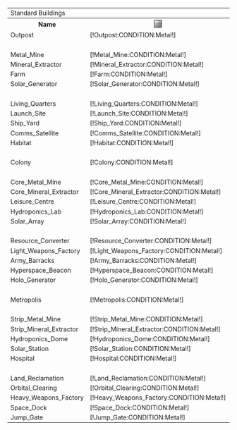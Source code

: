 <table>
    <tr><td colspan="13">Standard Buildings</td></tr>
    <tr>
    	<th>Name</td>
    	<th><img src="/assets/resources/metal.gif" alt="Metal" /></th>
    	<th><img src="/assets/resources/mineral.gif" alt="Mineral" /></th>
        <th><img src="/assets/resources/energy.gif" alt="Energy" /></th>
        <th><img src="/assets/resources/ground.gif" alt="Ground" /></th>
        <th><img src="/assets/resources/orbit.gif" alt="Orbit" /></th>
    	<th><img src="/assets/resources/worker.gif" alt="Worker" /></th>
    	<th><img src="/assets/resources/turns.gif" alt="Turns" /></th>
    	<th>Requirements</th>
    	<th>Research</th>
		<th>Unique</th>
    	<th>Demolish</th>
		<th>Score</th>
    </tr>
	<tr>
    	<td>Outpost</td>
    	<td class="metal">[!Outpost:CONDITION:Metal!]</td>
    	<td class="mineral">[!Outpost:CONDITION:Mineral!]</td>
        <td class="energy">[!Outpost:CONDITION:Energy!]</td>
        <td>[!Outpost:CONDITION:Ground!]</td>
        <td>[!Outpost:CONDITION:Orbit!]</td>
    	<td class="population">[!Outpost:CONDITION:Worker!]</td>
    	<td>[!Outpost:CREATE:Turns!]</td>
    	<td>[!Outpost:REQUIREMENTS:0!]</td>
    	<td>[!Outpost:RESEARCH:0!]</td>
		<td>[!Outpost:UNIQUE:0!]</td>
    	<td>[!Outpost:DEMOLISH:0!]</td>
		<td>[!Outpost:SCORE:Asset!]</td>
    </tr>
	<tr><td colspan="13" style="font-weight: bold; text-align: center">Tier 1 Resourch Generators</td></tr>
	<tr>
    	<td>Metal_Mine</td>
    	<td class="metal">[!Metal_Mine:CONDITION:Metal!]</td>
    	<td class="mineral">[!Metal_Mine:CONDITION:Mineral!]</td>
        <td class="energy">[!Metal_Mine:CONDITION:Energy!]</td>
        <td>[!Metal_Mine:CONDITION:Ground!]</td>
        <td>[!Metal_Mine:CONDITION:Orbit!]</td>
    	<td class="population">[!Metal_Mine:CONDITION:Worker!]</td>
    	<td>[!Metal_Mine:CREATE:Turns!]</td>
    	<td>[!Metal_Mine:REQUIREMENTS:0!]</td>
    	<td>[!Metal_Mine:RESEARCH:0!]</td>
		<td>[!Metal_Mine:UNIQUE:0!]</td>
    	<td>[!Metal_Mine:DEMOLISH:0!]</td>
		<td>[!Metal_Mine:SCORE:Asset!]</td>
    </tr>
	<tr>
    	<td>Mineral_Extractor</td>
    	<td class="metal">[!Mineral_Extractor:CONDITION:Metal!]</td>
    	<td class="mineral">[!Mineral_Extractor:CONDITION:Mineral!]</td>
        <td class="energy">[!Mineral_Extractor:CONDITION:Energy!]</td>
        <td>[!Mineral_Extractor:CONDITION:Ground!]</td>
        <td>[!Mineral_Extractor:CONDITION:Orbit!]</td>
    	<td class="population">[!Mineral_Extractor:CONDITION:Worker!]</td>
    	<td>[!Mineral_Extractor:CREATE:Turns!]</td>
    	<td>[!Mineral_Extractor:REQUIREMENTS:0!]</td>
    	<td>[!Mineral_Extractor:RESEARCH:0!]</td>
		<td>[!Mineral_Extractor:UNIQUE:0!]</td>
    	<td>[!Mineral_Extractor:DEMOLISH:0!]</td>
		<td>[!Mineral_Extractor:SCORE:Asset!]</td>
    </tr>
	<tr>
    	<td>Farm</td>
    	<td class="metal">[!Farm:CONDITION:Metal!]</td>
    	<td class="mineral">[!Farm:CONDITION:Mineral!]</td>
        <td class="energy">[!Farm:CONDITION:Energy!]</td>
        <td>[!Farm:CONDITION:Ground!]</td>
        <td>[!Farm:CONDITION:Orbit!]</td>
    	<td class="population">[!Farm:CONDITION:Worker!]</td>
    	<td>[!Farm:CREATE:Turns!]</td>
    	<td>[!Farm:REQUIREMENTS:0!]</td>
    	<td>[!Farm:RESEARCH:0!]</td>
		<td>[!Farm:UNIQUE:0!]</td>
    	<td>[!Farm:DEMOLISH:0!]</td>
		<td>[!Farm:SCORE:Asset!]</td>
    </tr>
	<tr>
    	<td>Solar_Generator</td>
    	<td class="metal">[!Solar_Generator:CONDITION:Metal!]</td>
    	<td class="mineral">[!Solar_Generator:CONDITION:Mineral!]</td>
        <td class="energy">[!Solar_Generator:CONDITION:Energy!]</td>
        <td>[!Solar_Generator:CONDITION:Ground!]</td>
        <td>[!Solar_Generator:CONDITION:Orbit!]</td>
    	<td class="population">[!Solar_Generator:CONDITION:Worker!]</td>
    	<td>[!Solar_Generator:CREATE:Turns!]</td>
    	<td>[!Solar_Generator:REQUIREMENTS:0!]</td>
    	<td>[!Solar_Generator:RESEARCH:0!]</td>
		<td>[!Solar_Generator:UNIQUE:0!]</td>
    	<td>[!Solar_Generator:DEMOLISH:0!]</td>
		<td>[!Solar_Generator:SCORE:Asset!]</td>
    </tr>
	<tr><td colspan="13" style="font-weight: bold; text-align: center">Tier 1 Support Structures</td></tr>
	<tr>
    	<td>Living_Quarters</td>
    	<td class="metal">[!Living_Quarters:CONDITION:Metal!]</td>
    	<td class="mineral">[!Living_Quarters:CONDITION:Mineral!]</td>
        <td class="energy">[!Living_Quarters:CONDITION:Energy!]</td>
        <td>[!Living_Quarters:CONDITION:Ground!]</td>
        <td>[!Living_Quarters:CONDITION:Orbit!]</td>
    	<td class="population">[!Living_Quarters:CONDITION:Worker!]</td>
    	<td>[!Living_Quarters:CREATE:Turns!]</td>
    	<td>[!Living_Quarters:REQUIREMENTS:0!]</td>
    	<td>[!Living_Quarters:RESEARCH:0!]</td>
		<td>[!Living_Quarters:UNIQUE:0!]</td>
    	<td>[!Living_Quarters:DEMOLISH:0!]</td>
		<td>[!Living_Quarters:SCORE:Asset!]</td>
    </tr>
	<tr>
    	<td>Launch_Site</td>
    	<td class="metal">[!Launch_Site:CONDITION:Metal!]</td>
    	<td class="mineral">[!Launch_Site:CONDITION:Mineral!]</td>
        <td class="energy">[!Launch_Site:CONDITION:Energy!]</td>
        <td>[!Launch_Site:CONDITION:Ground!]</td>
        <td>[!Launch_Site:CONDITION:Orbit!]</td>
    	<td class="population">[!Launch_Site:CONDITION:Worker!]</td>
    	<td>[!Launch_Site:CREATE:Turns!]</td>
    	<td>[!Launch_Site:REQUIREMENTS:0!]</td>
    	<td>[!Launch_Site:RESEARCH:0!]</td>
		<td>[!Launch_Site:UNIQUE:0!]</td>
    	<td>[!Launch_Site:DEMOLISH:0!]</td>
		<td>[!Launch_Site:SCORE:Asset!]</td>
    </tr>
	<tr>
    	<td>Ship_Yard</td>
    	<td class="metal">[!Ship_Yard:CONDITION:Metal!]</td>
    	<td class="mineral">[!Ship_Yard:CONDITION:Mineral!]</td>
        <td class="energy">[!Ship_Yard:CONDITION:Energy!]</td>
        <td>[!Ship_Yard:CONDITION:Ground!]</td>
        <td>[!Ship_Yard:CONDITION:Orbit!]</td>
    	<td class="population">[!Ship_Yard:CONDITION:Worker!]</td>
    	<td>[!Ship_Yard:CREATE:Turns!]</td>
    	<td>[!Ship_Yard:REQUIREMENTS:0!]</td>
    	<td>[!Ship_Yard:RESEARCH:0!]</td>
		<td>[!Ship_Yard:UNIQUE:0!]</td>
    	<td>[!Ship_Yard:DEMOLISH:0!]</td>
		<td>[!Ship_Yard:SCORE:Asset!]</td>
    </tr>
	<tr>
    	<td>Comms_Satellite</td>
    	<td class="metal">[!Comms_Satellite:CONDITION:Metal!]</td>
    	<td class="mineral">[!Comms_Satellite:CONDITION:Mineral!]</td>
        <td class="energy">[!Comms_Satellite:CONDITION:Energy!]</td>
        <td>[!Comms_Satellite:CONDITION:Ground!]</td>
        <td>[!Comms_Satellite:CONDITION:Orbit!]</td>
    	<td class="population">[!Comms_Satellite:CONDITION:Worker!]</td>
    	<td>[!Comms_Satellite:CREATE:Turns!]</td>
    	<td>[!Comms_Satellite:REQUIREMENTS:0!]</td>
    	<td>[!Comms_Satellite:RESEARCH:0!]</td>
		<td>[!Comms_Satellite:UNIQUE:0!]</td>
    	<td>[!Comms_Satellite:DEMOLISH:0!]</td>
		<td>[!Comms_Satellite:SCORE:Asset!]</td>
    </tr>
	<tr>
    	<td>Habitat</td>
    	<td class="metal">[!Habitat:CONDITION:Metal!]</td>
    	<td class="mineral">[!Habitat:CONDITION:Mineral!]</td>
        <td class="energy">[!Habitat:CONDITION:Energy!]</td>
        <td>[!Habitat:CONDITION:Ground!]</td>
        <td>[!Habitat:CONDITION:Orbit!]</td>
    	<td class="population">[!Habitat:CONDITION:Worker!]</td>
    	<td>[!Habitat:CREATE:Turns!]</td>
    	<td>[!Habitat:REQUIREMENTS:0!]</td>
    	<td>[!Habitat:RESEARCH:0!]</td>
		<td>[!Habitat:UNIQUE:0!]</td>
    	<td>[!Habitat:DEMOLISH:0!]</td>
		<td>[!Habitat:SCORE:Asset!]</td>
    </tr>
	<tr><td colspan="13" style="font-weight: bold; text-align: center">Tier 2</td></tr>
	<tr>
    	<td>Colony</td>
    	<td class="metal">[!Colony:CONDITION:Metal!]</td>
    	<td class="mineral">[!Colony:CONDITION:Mineral!]</td>
        <td class="energy">[!Colony:CONDITION:Energy!]</td>
        <td>[!Colony:CONDITION:Ground!]</td>
        <td>[!Colony:CONDITION:Orbit!]</td>
    	<td class="population">[!Colony:CONDITION:Worker!]</td>
    	<td>[!Colony:CREATE:Turns!]</td>
    	<td>[!Colony:REQUIREMENTS:0!]</td>
    	<td>[!Colony:RESEARCH:0!]</td>
		<td>[!Colony:UNIQUE:0!]</td>
    	<td>[!Colony:DEMOLISH:0!]</td>
		<td>[!Colony:SCORE:Asset!]</td>
    </tr>
	<tr><td colspan="13" style="font-weight: bold; text-align: center">Tier 2 Resource Generators</td></tr>
	<tr>
    	<td>Core_Metal_Mine</td>
    	<td class="metal">[!Core_Metal_Mine:CONDITION:Metal!]</td>
    	<td class="mineral">[!Core_Metal_Mine:CONDITION:Mineral!]</td>
        <td class="energy">[!Core_Metal_Mine:CONDITION:Energy!]</td>
        <td>[!Core_Metal_Mine:CONDITION:Ground!]</td>
        <td>[!Core_Metal_Mine:CONDITION:Orbit!]</td>
    	<td class="population">[!Core_Metal_Mine:CONDITION:Worker!]</td>
    	<td>[!Core_Metal_Mine:CREATE:Turns!]</td>
    	<td>[!Core_Metal_Mine:REQUIREMENTS:0!]</td>
    	<td>[!Core_Metal_Mine:RESEARCH:0!]</td>
		<td>[!Core_Metal_Mine:UNIQUE:0!]</td>
    	<td>[!Core_Metal_Mine:DEMOLISH:0!]</td>
		<td>[!Core_Metal_Mine:SCORE:Asset!]</td>
    </tr>
	<tr>
    	<td>Core_Mineral_Extractor</td>
    	<td class="metal">[!Core_Mineral_Extractor:CONDITION:Metal!]</td>
    	<td class="mineral">[!Core_Mineral_Extractor:CONDITION:Mineral!]</td>
        <td class="energy">[!Core_Mineral_Extractor:CONDITION:Energy!]</td>
        <td>[!Core_Mineral_Extractor:CONDITION:Ground!]</td>
        <td>[!Core_Mineral_Extractor:CONDITION:Orbit!]</td>
    	<td class="population">[!Core_Mineral_Extractor:CONDITION:Worker!]</td>
    	<td>[!Core_Mineral_Extractor:CREATE:Turns!]</td>
    	<td>[!Core_Mineral_Extractor:REQUIREMENTS:0!]</td>
    	<td>[!Core_Mineral_Extractor:RESEARCH:0!]</td>
		<td>[!Core_Mineral_Extractor:UNIQUE:0!]</td>
    	<td>[!Core_Mineral_Extractor:DEMOLISH:0!]</td>
		<td>[!Core_Mineral_Extractor:SCORE:Asset!]</td>
    </tr>
	<tr>
    	<td>Leisure_Centre</td>
    	<td class="metal">[!Leisure_Centre:CONDITION:Metal!]</td>
    	<td class="mineral">[!Leisure_Centre:CONDITION:Mineral!]</td>
        <td class="energy">[!Leisure_Centre:CONDITION:Energy!]</td>
        <td>[!Leisure_Centre:CONDITION:Ground!]</td>
        <td>[!Leisure_Centre:CONDITION:Orbit!]</td>
    	<td class="population">[!Leisure_Centre:CONDITION:Worker!]</td>
    	<td>[!Leisure_Centre:CREATE:Turns!]</td>
    	<td>[!Leisure_Centre:REQUIREMENTS:0!]</td>
    	<td>[!Leisure_Centre:RESEARCH:0!]</td>
		<td>[!Leisure_Centre:UNIQUE:0!]</td>
    	<td>[!Leisure_Centre:DEMOLISH:0!]</td>
		<td>[!Leisure_Centre:SCORE:Asset!]</td>
    </tr>
	<tr>
    	<td>Hydroponics_Lab</td>
    	<td class="metal">[!Hydroponics_Lab:CONDITION:Metal!]</td>
    	<td class="mineral">[!Hydroponics_Lab:CONDITION:Mineral!]</td>
        <td class="energy">[!Hydroponics_Lab:CONDITION:Energy!]</td>
        <td>[!Hydroponics_Lab:CONDITION:Ground!]</td>
        <td>[!Hydroponics_Lab:CONDITION:Orbit!]</td>
    	<td class="population">[!Hydroponics_Lab:CONDITION:Worker!]</td>
    	<td>[!Hydroponics_Lab:CREATE:Turns!]</td>
    	<td>[!Hydroponics_Lab:REQUIREMENTS:0!]</td>
    	<td>[!Hydroponics_Lab:RESEARCH:0!]</td>
		<td>[!Hydroponics_Lab:UNIQUE:0!]</td>
    	<td>[!Hydroponics_Lab:DEMOLISH:0!]</td>
		<td>[!Hydroponics_Lab:SCORE:Asset!]</td>
    </tr>
	<tr>
    	<td>Solar_Array</td>
    	<td class="metal">[!Solar_Array:CONDITION:Metal!]</td>
    	<td class="mineral">[!Solar_Array:CONDITION:Mineral!]</td>
        <td class="energy">[!Solar_Array:CONDITION:Energy!]</td>
        <td>[!Solar_Array:CONDITION:Ground!]</td>
        <td>[!Solar_Array:CONDITION:Orbit!]</td>
    	<td class="population">[!Solar_Array:CONDITION:Worker!]</td>
    	<td>[!Solar_Array:CREATE:Turns!]</td>
    	<td>[!Solar_Array:REQUIREMENTS:0!]</td>
    	<td>[!Solar_Array:RESEARCH:0!]</td>
		<td>[!Solar_Array:UNIQUE:0!]</td>
    	<td>[!Solar_Array:DEMOLISH:0!]</td>
		<td>[!Solar_Array:SCORE:Asset!]</td>
    </tr>
	<tr><td colspan="13" style="font-weight: bold; text-align: center">Tier 2 Support Structures</td></tr>
	<tr>
    	<td>Resource_Converter</td>
    	<td class="metal">[!Resource_Converter:CONDITION:Metal!]</td>
    	<td class="mineral">[!Resource_Converter:CONDITION:Mineral!]</td>
        <td class="energy">[!Resource_Converter:CONDITION:Energy!]</td>
        <td>[!Resource_Converter:CONDITION:Ground!]</td>
        <td>[!Resource_Converter:CONDITION:Orbit!]</td>
    	<td class="population">[!Resource_Converter:CONDITION:Worker!]</td>
    	<td>[!Resource_Converter:CREATE:Turns!]</td>
    	<td>[!Resource_Converter:REQUIREMENTS:0!]</td>
    	<td>[!Resource_Converter:RESEARCH:0!]</td>
		<td>[!Resource_Converter:UNIQUE:0!]</td>
    	<td>[!Resource_Converter:DEMOLISH:0!]</td>
		<td>[!Resource_Converter:SCORE:Asset!]</td>
    </tr>
	<tr>
    	<td>Light_Weapons_Factory</td>
    	<td class="metal">[!Light_Weapons_Factory:CONDITION:Metal!]</td>
    	<td class="mineral">[!Light_Weapons_Factory:CONDITION:Mineral!]</td>
        <td class="energy">[!Light_Weapons_Factory:CONDITION:Energy!]</td>
        <td>[!Light_Weapons_Factory:CONDITION:Ground!]</td>
        <td>[!Light_Weapons_Factory:CONDITION:Orbit!]</td>
    	<td class="population">[!Light_Weapons_Factory:CONDITION:Worker!]</td>
    	<td>[!Light_Weapons_Factory:CREATE:Turns!]</td>
    	<td>[!Light_Weapons_Factory:REQUIREMENTS:0!]</td>
    	<td>[!Light_Weapons_Factory:RESEARCH:0!]</td>
		<td>[!Light_Weapons_Factory:UNIQUE:0!]</td>
    	<td>[!Light_Weapons_Factory:DEMOLISH:0!]</td>
		<td>[!Light_Weapons_Factory:SCORE:Asset!]</td>
    </tr>
	<tr>
    	<td>Army_Barracks</td>
    	<td class="metal">[!Army_Barracks:CONDITION:Metal!]</td>
    	<td class="mineral">[!Army_Barracks:CONDITION:Mineral!]</td>
        <td class="energy">[!Army_Barracks:CONDITION:Energy!]</td>
        <td>[!Army_Barracks:CONDITION:Ground!]</td>
        <td>[!Army_Barracks:CONDITION:Orbit!]</td>
    	<td class="population">[!Army_Barracks:CONDITION:Worker!]</td>
    	<td>[!Army_Barracks:CREATE:Turns!]</td>
    	<td>[!Army_Barracks:REQUIREMENTS:0!]</td>
    	<td>[!Army_Barracks:RESEARCH:0!]</td>
		<td>[!Army_Barracks:UNIQUE:0!]</td>
    	<td>[!Army_Barracks:DEMOLISH:0!]</td>
		<td>[!Army_Barracks:SCORE:Asset!]</td>
    </tr>
	<tr>
    	<td>Hyperspace_Beacon</td>
    	<td class="metal">[!Hyperspace_Beacon:CONDITION:Metal!]</td>
    	<td class="mineral">[!Hyperspace_Beacon:CONDITION:Mineral!]</td>
        <td class="energy">[!Hyperspace_Beacon:CONDITION:Energy!]</td>
        <td>[!Hyperspace_Beacon:CONDITION:Ground!]</td>
        <td>[!Hyperspace_Beacon:CONDITION:Orbit!]</td>
    	<td class="population">[!Hyperspace_Beacon:CONDITION:Worker!]</td>
    	<td>[!Hyperspace_Beacon:CREATE:Turns!]</td>
    	<td>[!Hyperspace_Beacon:REQUIREMENTS:0!]</td>
    	<td>[!Hyperspace_Beacon:RESEARCH:0!]</td>
		<td>[!Hyperspace_Beacon:UNIQUE:0!]</td>
    	<td>[!Hyperspace_Beacon:DEMOLISH:0!]</td>
		<td>[!Hyperspace_Beacon:SCORE:Asset!]</td>
    </tr>
	<tr>
    	<td>Holo_Generator</td>
    	<td class="metal">[!Holo_Generator:CONDITION:Metal!]</td>
    	<td class="mineral">[!Holo_Generator:CONDITION:Mineral!]</td>
        <td class="energy">[!Holo_Generator:CONDITION:Energy!]</td>
        <td>[!Holo_Generator:CONDITION:Ground!]</td>
        <td>[!Holo_Generator:CONDITION:Orbit!]</td>
    	<td class="population">[!Holo_Generator:CONDITION:Worker!]</td>
    	<td>[!Holo_Generator:CREATE:Turns!]</td>
    	<td>[!Holo_Generator:REQUIREMENTS:0!]</td>
    	<td>[!Holo_Generator:RESEARCH:0!]</td>
		<td>[!Holo_Generator:UNIQUE:0!]</td>
    	<td>[!Holo_Generator:DEMOLISH:0!]</td>
		<td>[!Holo_Generator:SCORE:Asset!]</td>
    </tr>
	<tr><td colspan="13" style="font-weight: bold; text-align: center">Tier 3</td></tr>
	<tr>
    	<td>Metropolis</td>
    	<td class="metal">[!Metropolis:CONDITION:Metal!]</td>
    	<td class="mineral">[!Metropolis:CONDITION:Mineral!]</td>
        <td class="energy">[!Metropolis:CONDITION:Energy!]</td>
        <td>[!Metropolis:CONDITION:Ground!]</td>
        <td>[!Metropolis:CONDITION:Orbit!]</td>
    	<td class="population">[!Metropolis:CONDITION:Worker!]</td>
    	<td>[!Metropolis:CREATE:Turns!]</td>
    	<td>[!Metropolis:REQUIREMENTS:0!]</td>
    	<td>[!Metropolis:RESEARCH:0!]</td>
		<td>[!Metropolis:UNIQUE:0!]</td>
    	<td>[!Metropolis:DEMOLISH:0!]</td>
		<td>[!Metropolis:SCORE:Asset!]</td>
    </tr>
	<tr><td colspan="13" style="font-weight: bold; text-align: center">Tier 3 Resource Generators</td></tr>
	<tr>
    	<td>Strip_Metal_Mine</td>
    	<td class="metal">[!Strip_Metal_Mine:CONDITION:Metal!]</td>
    	<td class="mineral">[!Strip_Metal_Mine:CONDITION:Mineral!]</td>
        <td class="energy">[!Strip_Metal_Mine:CONDITION:Energy!]</td>
        <td>[!Strip_Metal_Mine:CONDITION:Ground!]</td>
        <td>[!Strip_Metal_Mine:CONDITION:Orbit!]</td>
    	<td class="population">[!Strip_Metal_Mine:CONDITION:Worker!]</td>
    	<td>[!Strip_Metal_Mine:CREATE:Turns!]</td>
    	<td>[!Strip_Metal_Mine:REQUIREMENTS:0!]</td>
    	<td>[!Strip_Metal_Mine:RESEARCH:0!]</td>
		<td>[!Strip_Metal_Mine:UNIQUE:0!]</td>
    	<td>[!Strip_Metal_Mine:DEMOLISH:0!]</td>
		<td>[!Strip_Metal_Mine:SCORE:Asset!]</td>
    </tr>
	<tr>
    	<td>Strip_Mineral_Extractor</td>
    	<td class="metal">[!Strip_Mineral_Extractor:CONDITION:Metal!]</td>
    	<td class="mineral">[!Strip_Mineral_Extractor:CONDITION:Mineral!]</td>
        <td class="energy">[!Strip_Mineral_Extractor:CONDITION:Energy!]</td>
        <td>[!Strip_Mineral_Extractor:CONDITION:Ground!]</td>
        <td>[!Strip_Mineral_Extractor:CONDITION:Orbit!]</td>
    	<td class="population">[!Strip_Mineral_Extractor:CONDITION:Worker!]</td>
    	<td>[!Strip_Mineral_Extractor:CREATE:Turns!]</td>
    	<td>[!Strip_Mineral_Extractor:REQUIREMENTS:0!]</td>
    	<td>[!Strip_Mineral_Extractor:RESEARCH:0!]</td>
		<td>[!Strip_Mineral_Extractor:UNIQUE:0!]</td>
    	<td>[!Strip_Mineral_Extractor:DEMOLISH:0!]</td>
		<td>[!Strip_Mineral_Extractor:SCORE:Asset!]</td>
    </tr>
	<tr>
    	<td>Hydroponics_Dome</td>
    	<td class="metal">[!Hydroponics_Dome:CONDITION:Metal!]</td>
    	<td class="mineral">[!Hydroponics_Dome:CONDITION:Mineral!]</td>
        <td class="energy">[!Hydroponics_Dome:CONDITION:Energy!]</td>
        <td>[!Hydroponics_Dome:CONDITION:Ground!]</td>
        <td>[!Hydroponics_Dome:CONDITION:Orbit!]</td>
    	<td class="population">[!Hydroponics_Dome:CONDITION:Worker!]</td>
    	<td>[!Hydroponics_Dome:CREATE:Turns!]</td>
    	<td>[!Hydroponics_Dome:REQUIREMENTS:0!]</td>
    	<td>[!Hydroponics_Dome:RESEARCH:0!]</td>
		<td>[!Hydroponics_Dome:UNIQUE:0!]</td>
    	<td>[!Hydroponics_Dome:DEMOLISH:0!]</td>
		<td>[!Hydroponics_Dome:SCORE:Asset!]</td>
    </tr>
	<tr>
    	<td>Solar_Station</td>
    	<td class="metal">[!Solar_Station:CONDITION:Metal!]</td>
    	<td class="mineral">[!Solar_Station:CONDITION:Mineral!]</td>
        <td class="energy">[!Solar_Station:CONDITION:Energy!]</td>
        <td>[!Solar_Station:CONDITION:Ground!]</td>
        <td>[!Solar_Station:CONDITION:Orbit!]</td>
    	<td class="population">[!Solar_Station:CONDITION:Worker!]</td>
    	<td>[!Solar_Station:CREATE:Turns!]</td>
    	<td>[!Solar_Station:REQUIREMENTS:0!]</td>
    	<td>[!Solar_Station:RESEARCH:0!]</td>
		<td>[!Solar_Station:UNIQUE:0!]</td>
    	<td>[!Solar_Station:DEMOLISH:0!]</td>
		<td>[!Solar_Station:SCORE:Asset!]</td>
    </tr>
	<tr>
    	<td>Hospital</td>
    	<td class="metal">[!Hospital:CONDITION:Metal!]</td>
    	<td class="mineral">[!Hospital:CONDITION:Mineral!]</td>
        <td class="energy">[!Hospital:CONDITION:Energy!]</td>
        <td>[!Hospital:CONDITION:Ground!]</td>
        <td>[!Hospital:CONDITION:Orbit!]</td>
    	<td class="population">[!Hospital:CONDITION:Worker!]</td>
    	<td>[!Hospital:CREATE:Turns!]</td>
    	<td>[!Hospital:REQUIREMENTS:0!]</td>
    	<td>[!Hospital:RESEARCH:0!]</td>
		<td>[!Hospital:UNIQUE:0!]</td>
    	<td>[!Hospital:DEMOLISH:0!]</td>
		<td>[!Hospital:SCORE:Asset!]</td>
    </tr>
	<tr><td colspan="13" style="font-weight: bold; text-align: center">Tier 3 Support Structures</td></tr>
	<tr>
    	<td>Land_Reclamation</td>
    	<td class="metal">[!Land_Reclamation:CONDITION:Metal!]</td>
    	<td class="mineral">[!Land_Reclamation:CONDITION:Mineral!]</td>
        <td class="energy">[!Land_Reclamation:CONDITION:Energy!]</td>
        <td>[!Land_Reclamation:CONDITION:Ground!]</td>
        <td>[!Land_Reclamation:CONDITION:Orbit!]</td>
    	<td class="population">[!Land_Reclamation:CONDITION:Worker!]</td>
    	<td>[!Land_Reclamation:CREATE:Turns!]</td>
    	<td>[!Land_Reclamation:REQUIREMENTS:0!]</td>
    	<td>[!Land_Reclamation:RESEARCH:0!]</td>
		<td>[!Land_Reclamation:UNIQUE:0!]</td>
    	<td>[!Land_Reclamation:DEMOLISH:0!]</td>
		<td>[!Land_Reclamation:SCORE:Asset!]</td>
    </tr>
	<tr>
    	<td>Orbital_Clearing</td>
    	<td class="metal">[!Orbital_Clearing:CONDITION:Metal!]</td>
    	<td class="mineral">[!Orbital_Clearing:CONDITION:Mineral!]</td>
        <td class="energy">[!Orbital_Clearing:CONDITION:Energy!]</td>
        <td>[!Orbital_Clearing:CONDITION:Ground!]</td>
        <td>[!Orbital_Clearing:CONDITION:Orbit!]</td>
    	<td class="population">[!Orbital_Clearing:CONDITION:Worker!]</td>
    	<td>[!Orbital_Clearing:CREATE:Turns!]</td>
    	<td>[!Orbital_Clearing:REQUIREMENTS:0!]</td>
    	<td>[!Orbital_Clearing:RESEARCH:0!]</td>
		<td>[!Orbital_Clearing:UNIQUE:0!]</td>
    	<td>[!Orbital_Clearing:DEMOLISH:0!]</td>
		<td>[!Orbital_Clearing:SCORE:Asset!]</td>
    </tr>
	<tr>
    	<td>Heavy_Weapons_Factory</td>
    	<td class="metal">[!Heavy_Weapons_Factory:CONDITION:Metal!]</td>
    	<td class="mineral">[!Heavy_Weapons_Factory:CONDITION:Mineral!]</td>
        <td class="energy">[!Heavy_Weapons_Factory:CONDITION:Energy!]</td>
        <td>[!Heavy_Weapons_Factory:CONDITION:Ground!]</td>
        <td>[!Heavy_Weapons_Factory:CONDITION:Orbit!]</td>
    	<td class="population">[!Heavy_Weapons_Factory:CONDITION:Worker!]</td>
    	<td>[!Heavy_Weapons_Factory:CREATE:Turns!]</td>
    	<td>[!Heavy_Weapons_Factory:REQUIREMENTS:0!]</td>
    	<td>[!Heavy_Weapons_Factory:RESEARCH:0!]</td>
		<td>[!Heavy_Weapons_Factory:UNIQUE:0!]</td>
    	<td>[!Heavy_Weapons_Factory:DEMOLISH:0!]</td>
		<td>[!Heavy_Weapons_Factory:SCORE:Asset!]</td>
    </tr>
	<tr>
    	<td>Space_Dock</td>
    	<td class="metal">[!Space_Dock:CONDITION:Metal!]</td>
    	<td class="mineral">[!Space_Dock:CONDITION:Mineral!]</td>
        <td class="energy">[!Space_Dock:CONDITION:Energy!]</td>
        <td>[!Space_Dock:CONDITION:Ground!]</td>
        <td>[!Space_Dock:CONDITION:Orbit!]</td>
    	<td class="population">[!Space_Dock:CONDITION:Worker!]</td>
    	<td>[!Space_Dock:CREATE:Turns!]</td>
    	<td>[!Space_Dock:REQUIREMENTS:0!]</td>
    	<td>[!Space_Dock:RESEARCH:0!]</td>
		<td>[!Space_Dock:UNIQUE:0!]</td>
    	<td>[!Space_Dock:DEMOLISH:0!]</td>
		<td>[!Space_Dock:SCORE:Asset!]</td>
    </tr>
	<tr>
    	<td>Jump_Gate</td>
    	<td class="metal">[!Jump_Gate:CONDITION:Metal!]</td>
    	<td class="mineral">[!Jump_Gate:CONDITION:Mineral!]</td>
        <td class="energy">[!Jump_Gate:CONDITION:Energy!]</td>
        <td>[!Jump_Gate:CONDITION:Ground!]</td>
        <td>[!Jump_Gate:CONDITION:Orbit!]</td>
    	<td class="population">[!Jump_Gate:CONDITION:Worker!]</td>
    	<td>[!Jump_Gate:CREATE:Turns!]</td>
    	<td>[!Jump_Gate:REQUIREMENTS:0!]</td>
    	<td>[!Jump_Gate:RESEARCH:0!]</td>
		<td>[!Jump_Gate:UNIQUE:0!]</td>
    	<td>[!Jump_Gate:DEMOLISH:0!]</td>
		<td>[!Jump_Gate:SCORE:Asset!]</td>
    </tr>
</table>